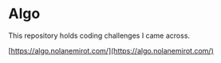 # Algo

This repository holds coding challenges I came across.

[https://algo.nolanemirot.com/](https://algo.nolanemirot.com/)
